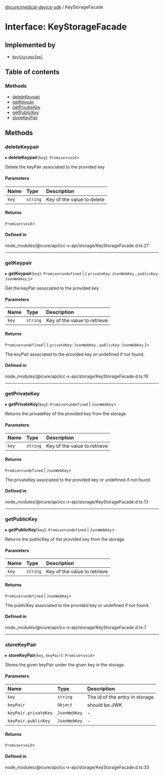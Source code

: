 [@icure/medical-device-sdk](../modules.md) / KeyStorageFacade

# Interface: KeyStorageFacade

## Implemented by

- [`KeyStorageImpl`](../classes/KeyStorageImpl.md)

## Table of contents

### Methods

- [deleteKeypair](KeyStorageFacade.md#deletekeypair)
- [getKeypair](KeyStorageFacade.md#getkeypair)
- [getPrivateKey](KeyStorageFacade.md#getprivatekey)
- [getPublicKey](KeyStorageFacade.md#getpublickey)
- [storeKeyPair](KeyStorageFacade.md#storekeypair)

## Methods

### deleteKeypair

▸ **deleteKeypair**(`key`): `Promise`<`void`\>

Delete the keyPair associated to the provided key

#### Parameters

| Name | Type | Description |
| :------ | :------ | :------ |
| `key` | `string` | Key of the value to delete |

#### Returns

`Promise`<`void`\>

#### Defined in

node_modules/@icure/api/icc-x-api/storage/KeyStorageFacade.d.ts:27

___

### getKeypair

▸ **getKeypair**(`key`): `Promise`<`undefined` \| { `privateKey`: `JsonWebKey` ; `publicKey`: `JsonWebKey`  }\>

Get the keyPair associated to the provided key

#### Parameters

| Name | Type | Description |
| :------ | :------ | :------ |
| `key` | `string` | Key of the value to retrieve |

#### Returns

`Promise`<`undefined` \| { `privateKey`: `JsonWebKey` ; `publicKey`: `JsonWebKey`  }\>

The keyPair associated to the provided key or undefined if not found.

#### Defined in

node_modules/@icure/api/icc-x-api/storage/KeyStorageFacade.d.ts:19

___

### getPrivateKey

▸ **getPrivateKey**(`key`): `Promise`<`undefined` \| `JsonWebKey`\>

Returns the privateKey of the provided key from the storage

#### Parameters

| Name | Type | Description |
| :------ | :------ | :------ |
| `key` | `string` | Key of the value to retrieve |

#### Returns

`Promise`<`undefined` \| `JsonWebKey`\>

The privateKey associated to the provided key or undefined if not found.

#### Defined in

node_modules/@icure/api/icc-x-api/storage/KeyStorageFacade.d.ts:13

___

### getPublicKey

▸ **getPublicKey**(`key`): `Promise`<`undefined` \| `JsonWebKey`\>

Returns the publicKey of the provided key from the storage

#### Parameters

| Name | Type | Description |
| :------ | :------ | :------ |
| `key` | `string` | Key of the value to retrieve |

#### Returns

`Promise`<`undefined` \| `JsonWebKey`\>

The publicKey associated to the provided key or undefined if not found.

#### Defined in

node_modules/@icure/api/icc-x-api/storage/KeyStorageFacade.d.ts:7

___

### storeKeyPair

▸ **storeKeyPair**(`key`, `keyPair`): `Promise`<`void`\>

Stores the given keyPair under the given key in the storage.

#### Parameters

| Name | Type | Description |
| :------ | :------ | :------ |
| `key` | `string` | The id of the entry in storage |
| `keyPair` | `Object` | should be JWK |
| `keyPair.privateKey` | `JsonWebKey` | - |
| `keyPair.publicKey` | `JsonWebKey` | - |

#### Returns

`Promise`<`void`\>

#### Defined in

node_modules/@icure/api/icc-x-api/storage/KeyStorageFacade.d.ts:33
